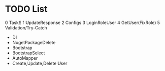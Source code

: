 # TODO List

0 TaskS
1 UpdateResponse
2 Configs
3 LoginRoleUser
4 GetUser(FixRole)
5 Validation/Try-Catch

- DI
- NugetPackageDelete
- Bootstrap
- BootstrapSelect
- AutoMapper
- Create,Update,Delete User